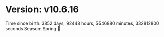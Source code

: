 # Version: v10.6.16
Time since birth: 3852 days, 92448 hours, 5546880 minutes, 332812800 seconds
Season: Spring 🌸
